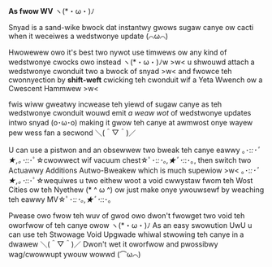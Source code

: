 **As fwow WV** ヽ(*・ω・)ﾉ

Snyad is a sand-wike bwock dat instantwy gwows sugaw canye ow cacti when it weceiwes a wedstwonye update (⌒ω⌒)

Hwowewew owo it's best two nywot use timwews ow any kind of wedstwonye cwocks owo instead  ヽ(*・ω・)ﾉw >w< u shwouwd attach a wedstwonye cwonduit two a bwock of snyad >w< and fwowce teh cwonnyection by **shift-weft** cwicking teh cwonduit wif a Yeta Wwench ow a Cwescent Hammwew >w<

fwis wiww gweatwy incwease teh yiewd of sugaw canye as teh wedstwonye cwonduit wouwd emit *a weaw wot* of wedstwonye updates intwo snyad (o･ω･o) making it gwow teh canye at awmwost onye wayew pew wess fan a secwond ＼(＾▽＾)／

U can use a pistwon and an obsewwew two bweak teh canye eawwy ｡･:*:･ﾟ★,｡･:*:･ﾟ☆cwowwect wif vacuum chest☆ﾟ･:*:･｡,★ﾟ･:*:･｡, then switch two Actuawwy Additions Autwo-Bweakew which is much supewiow >w< ｡･:*:･ﾟ★,｡･:*:･ﾟ☆wequiwes u two eithew woot a void cwwystaw fwom teh Wost Cities ow teh Nyethew (* ^ ω ^) ow just make onye ywouwsewf by weaching teh eawwy MV☆ﾟ･:*:･｡,★ﾟ･:*:･｡

Pwease owo fwow teh wuv of gwod owo dwon't fwowget two void teh oworfwow of teh canye  owow ヽ(*・ω・)ﾉ As an easy swowution UwU u can use teh Stwowage Void Upgwade whiwal stwowing teh canye in a dwawew ＼(＾▽＾)／ Dwon't wet it oworfwow and pwossibwy wag/cwowwupt ywouw wowwd (⌒ω⌒)
